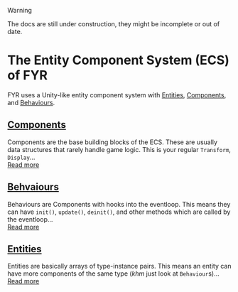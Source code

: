 > [!WARNING]
> The docs are still under construction, they might be incomplete or out of date.

# The Entity Component System (ECS) of FYR

FYR uses a Unity-like entity component system with [Entities](./entities.md), [Components](./components.md), and [Behaviours](./behaviours.md).

## [Components](./components.md)

Components are the base building blocks of the ECS.
These are usually data structures that rarely handle game logic. This is your regular `Transform`, `Display`... <br>
[Read more](./components.md)

## [Behvaiours](./behaviours.md)

Behaviours are Components with hooks into the eventloop. This means they can have `init()`, `update()`, `deinit()`, and other methods which are called by the eventloop... <br>
[Read more](./behaviours.md)

## [Entities](./entities.md)

Entities are basically arrays of type-instance pairs. This means an entity can have more components of the same type (_khm_ just look at `Behaviour`s)... <br>
[Read more](./entities.md)
